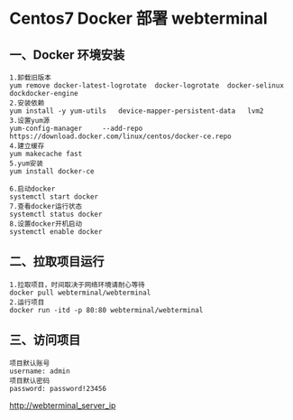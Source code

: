 # Centos7 Docker 部署 webterminal

## 一、Docker 环境安装

```
1.卸载旧版本
yum remove docker-latest-logrotate  docker-logrotate  docker-selinux dockdocker-engine
2.安装依赖
yum install -y yum-utils   device-mapper-persistent-data   lvm2
3.设置yum源
yum-config-manager     --add-repo     https://download.docker.com/linux/centos/docker-ce.repo
4.建立缓存
yum makecache fast
5.yum安装
yum install docker-ce

6.启动docker
systemctl start docker
7.查看docker运行状态
systemctl status docker
8.设置docker开机启动
systemctl enable docker
```

## 二、拉取项目运行

```
1.拉取项目，时间取决于网络环境请耐心等待
docker pull webterminal/webterminal
2.运行项目
docker run -itd -p 80:80 webterminal/webterminal
```

## 三、访问项目

```
项目默认账号
username: admin
项目默认密码
password: password!23456
```

[http://webterminal_server_ip](http://webterminal_server_ip)
